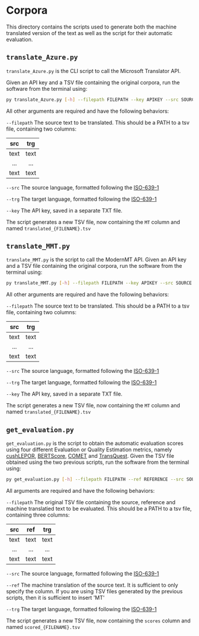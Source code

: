 
# Corpora

This directory contains the scripts used to generate both the machine translated version of the text as well as the script for their automatic evaluation.


## `translate_Azure.py`
`translate_Azure.py` is the CLI script to call the Microsoft Translator API.  

Given an API key and a TSV file containing the original corpora, run the software from the terminal using:

```bash
py translate_Azure.py [-h] --filepath FILEPATH --key APIKEY --src SOURCE --trg TARGET
```

All other arguments are required and have the following behaviors:

`--filepath` The source text to be translated. This should be a PATH to a tsv file, containing two columns:


| src | trg |
| :-: | :-: |
| text | text |
| ... | ... |
| text | text |



`--src` The source language, formatted following the [ISO-639-1](https://docs.microsoft.com/en-us/azure/cognitive-services/translator/language-support)

`--trg` The target language, formatted following the [ISO-639-1](https://docs.microsoft.com/en-us/azure/cognitive-services/translator/language-support)

`--key` The API key, saved in a separate TXT file.

The script generates a new TSV file, now containing the `MT` column and named `translated_{FILENAME}.tsv`







## `translate_MMT.py`
`translate_MMT.py` is the script to call the ModernMT API.
Given an API key and a TSV file containing the original corpora, run the software from the terminal using:

```bash
py translate_MMT.py [-h] --filepath FILEPATH --key APIKEY --src SOURCE --trg TARGET
```

All other arguments are required and have the following behaviors:

`--filepath` The source text to be translated. This should be a PATH to a tsv file, containing two columns:


| src | trg |
| :-: | :-: |
| text | text |
| ... | ... |
| text | text |



`--src` The source language, formatted following the [ISO-639-1](https://www.modernmt.com/api/#languages)

`--trg` The target language, formatted following the [ISO-639-1](https://www.modernmt.com/api/#languages)

`--key` The API key, saved in a separate TXT file.

The script generates a new TSV file, now containing the `MT` column and named `translated_{FILENAME}.tsv`


## `get_evaluation.py`
`get_evaluation.py` is the script to obtain the automatic evaluation scores using four different Evaluation or Quality Estimation metrics, namely [cushLEPOR](https://github.com/poethan/cushLEPOR), [BERTScore](https://github.com/Tiiiger/bert_score), [COMET](https://github.com/Unbabel/COMET/blob/master/METRICS.md) and [TransQuest](https://github.com/TharinduDR/TransQuest).
Given the TSV file obtained using the two previous scripts, run the software from the terminal using:

```bash
py get_evaluation.py [-h] --filepath FILEPATH --ref REFERENCE --src SOURCE --trg TARGET
```

All arguments are required and have the following behaviors:

`--filepath` The original TSV file containing the source, reference and machine translatied text to be evaluated. This should be a PATH to a tsv file, containing three columns:


| src | ref | trg |
| :-: | :-: | :-: |
| text | text | text|
| ... | ... | ... |
| text | text | text |



`--src` The source language, formatted following the [ISO-639-1](https://www.modernmt.com/api/#languages)

`--ref` The machine translation of the source text. It is sufficient to only specify the column. If you are using TSV files generated by the previous scripts, then it is sufficient to insert 'MT'

`--trg` The target language, formatted following the [ISO-639-1](https://www.modernmt.com/api/#languages)



The script generates a new TSV file, now containing the `scores` column and named `scored_{FILENAME}.tsv`




